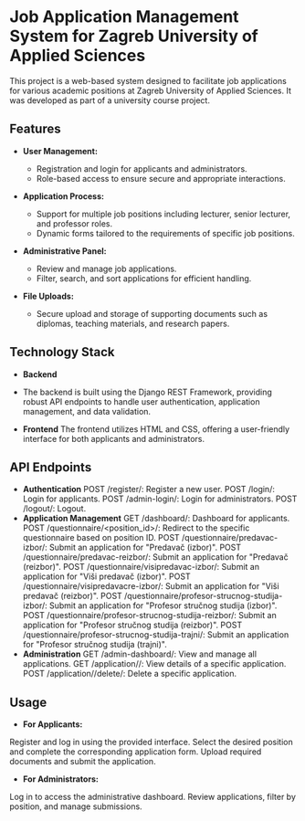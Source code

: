 # Job Application Management System for Zagreb University of Applied Sciences
This project is a web-based system designed to facilitate job applications for various academic positions at Zagreb University of Applied Sciences. It was developed as part of a university course project.

## Features
- **User Management:**

  - Registration and login for applicants and administrators.
  - Role-based access to ensure secure and appropriate interactions.
- **Application Process:**

  - Support for multiple job positions including lecturer, senior lecturer, and professor roles.
  - Dynamic forms tailored to the requirements of specific job positions.
- **Administrative Panel:**

  - Review and manage job applications.
  - Filter, search, and sort applications for efficient handling.
- **File Uploads:**

  - Secure upload and storage of supporting documents such as diplomas, teaching materials, and research papers.
## Technology Stack
- **Backend**
- The backend is built using the Django REST Framework, providing robust API endpoints to handle user authentication, application management, and data validation.

- **Frontend**
The frontend utilizes HTML and CSS, offering a user-friendly interface for both applicants and administrators.

## API Endpoints
- **Authentication**
POST /register/: Register a new user.
POST /login/: Login for applicants.
POST /admin-login/: Login for administrators.
POST /logout/: Logout.
- **Application Management**
GET /dashboard/: Dashboard for applicants.
POST /questionnaire/<position_id>/: Redirect to the specific questionnaire based on position ID.
POST /questionnaire/predavac-izbor/: Submit an application for "Predavač (izbor)".
POST /questionnaire/predavac-reizbor/: Submit an application for "Predavač (reizbor)".
POST /questionnaire/visipredavac-izbor/: Submit an application for "Viši predavač (izbor)".
POST /questionnaire/visipredavacre-izbor/: Submit an application for "Viši predavač (reizbor)".
POST /questionnaire/profesor-strucnog-studija-izbor/: Submit an application for "Profesor stručnog studija (izbor)".
POST /questionnaire/profesor-strucnog-studija-reizbor/: Submit an application for "Profesor stručnog studija (reizbor)".
POST /questionnaire/profesor-strucnog-studija-trajni/: Submit an application for "Profesor stručnog studija (trajni)".
- **Administration**
GET /admin-dashboard/: View and manage all applications.
GET /application/<id>/: View details of a specific application.
POST /application/<id>/delete/: Delete a specific application.
## Usage
- **For Applicants:**

Register and log in using the provided interface.
Select the desired position and complete the corresponding application form.
Upload required documents and submit the application.
- **For Administrators:**

Log in to access the administrative dashboard.
Review applications, filter by position, and manage submissions.
